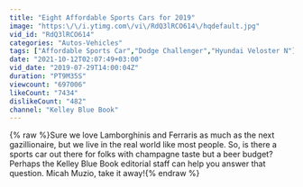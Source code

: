 ```yaml
---
title: "Eight Affordable Sports Cars for 2019"
image: "https:\/\/i.ytimg.com\/vi\/RdQ3lRCO614\/hqdefault.jpg"
vid_id: "RdQ3lRCO614"
categories: "Autos-Vehicles"
tags: ["Affordable Sports Car","Dodge Challenger","Hyundai Veloster N"]
date: "2021-10-12T02:07:49+03:00"
vid_date: "2019-07-29T14:00:04Z"
duration: "PT9M35S"
viewcount: "697006"
likeCount: "7434"
dislikeCount: "482"
channel: "Kelley Blue Book"
---
```

{% raw %}Sure we love Lamborghinis and Ferraris as much as the next gazillionaire, but we live in the real world like most people. So, is there a sports car out there for folks with champagne taste but a beer budget? Perhaps the Kelley Blue Book editorial staff can help you answer that question. Micah Muzio, take it away!{% endraw %}
